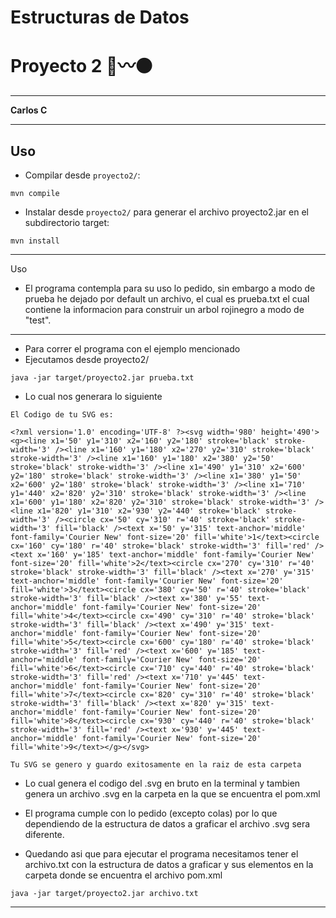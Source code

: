 **Estructuras de Datos**
====================

# **Proyecto 2** 🔴〰️⚫

---------------------------------------------------


**Carlos C**



---

## **Uso**

- Compilar desde `proyecto2/`:

```
mvn compile
```

- Instalar desde `proyecto2/` para generar el archivo proyecto2.jar en el subdirectorio target:

```
mvn install
```


---------------------------------------------------
 Uso 
- El programa contempla para su uso lo pedido, sin embargo a modo de prueba he dejado por default un archivo, el cual es prueba.txt el cual contiene la informacion para construir un arbol rojinegro a modo de "test".
---
- Para correr el programa con el ejemplo mencionado
-  Ejecutamos desde proyecto2/ 
```
java -jar target/proyecto2.jar prueba.txt
```
- Lo cual nos generara lo siguiente 
```
El Codigo de tu SVG es: 

<?xml version='1.0' encoding='UTF-8' ?><svg width='980' height='490'><g><line x1='50' y1='310' x2='160' y2='180' stroke='black' stroke-width='3' /><line x1='160' y1='180' x2='270' y2='310' stroke='black' stroke-width='3' /><line x1='160' y1='180' x2='380' y2='50' stroke='black' stroke-width='3' /><line x1='490' y1='310' x2='600' y2='180' stroke='black' stroke-width='3' /><line x1='380' y1='50' x2='600' y2='180' stroke='black' stroke-width='3' /><line x1='710' y1='440' x2='820' y2='310' stroke='black' stroke-width='3' /><line x1='600' y1='180' x2='820' y2='310' stroke='black' stroke-width='3' /><line x1='820' y1='310' x2='930' y2='440' stroke='black' stroke-width='3' /><circle cx='50' cy='310' r='40' stroke='black' stroke-width='3' fill='black' /><text x='50' y='315' text-anchor='middle' font-family='Courier New' font-size='20' fill='white'>1</text><circle cx='160' cy='180' r='40' stroke='black' stroke-width='3' fill='red' /><text x='160' y='185' text-anchor='middle' font-family='Courier New' font-size='20' fill='white'>2</text><circle cx='270' cy='310' r='40' stroke='black' stroke-width='3' fill='black' /><text x='270' y='315' text-anchor='middle' font-family='Courier New' font-size='20' fill='white'>3</text><circle cx='380' cy='50' r='40' stroke='black' stroke-width='3' fill='black' /><text x='380' y='55' text-anchor='middle' font-family='Courier New' font-size='20' fill='white'>4</text><circle cx='490' cy='310' r='40' stroke='black' stroke-width='3' fill='black' /><text x='490' y='315' text-anchor='middle' font-family='Courier New' font-size='20' fill='white'>5</text><circle cx='600' cy='180' r='40' stroke='black' stroke-width='3' fill='red' /><text x='600' y='185' text-anchor='middle' font-family='Courier New' font-size='20' fill='white'>6</text><circle cx='710' cy='440' r='40' stroke='black' stroke-width='3' fill='red' /><text x='710' y='445' text-anchor='middle' font-family='Courier New' font-size='20' fill='white'>7</text><circle cx='820' cy='310' r='40' stroke='black' stroke-width='3' fill='black' /><text x='820' y='315' text-anchor='middle' font-family='Courier New' font-size='20' fill='white'>8</text><circle cx='930' cy='440' r='40' stroke='black' stroke-width='3' fill='red' /><text x='930' y='445' text-anchor='middle' font-family='Courier New' font-size='20' fill='white'>9</text></g></svg>

Tu SVG se genero y guardo exitosamente en la raiz de esta carpeta 

```

- Lo cual genera el codigo del .svg en bruto en la terminal y tambien genera un archivo .svg en la carpeta en la que se encuentra el pom.xml

- El programa cumple con lo pedido (excepto colas) por lo que dependiendo de la estructura de datos a graficar el archivo .svg sera diferente.
- Quedando asi que para ejecutar el programa necesitamos tener el archivo.txt con la estructura de datos a graficar y sus elementos en la carpeta donde se encuentra el archivo pom.xml
  
```
java -jar target/proyecto2.jar archivo.txt
```


----------------------------------------------------------------

